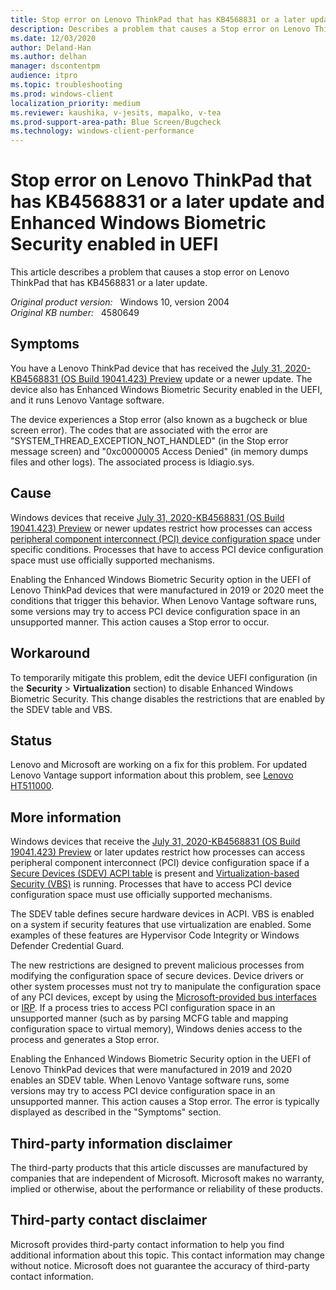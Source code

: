```yaml
---
title: Stop error on Lenovo ThinkPad that has KB4568831 or a later update and Enhanced Windows Biometric Security enabled in UEFI
description: Describes a problem that causes a Stop error on Lenovo ThinkPad devices that were manufactured in 2019 or 2020 and that have received the KB4568831 update.
ms.date: 12/03/2020
author: Deland-Han
ms.author: delhan 
manager: dscontentpm
audience: itpro
ms.topic: troubleshooting
ms.prod: windows-client
localization_priority: medium
ms.reviewer: kaushika, v-jesits, mapalko, v-tea
ms.prod-support-area-path: Blue Screen/Bugcheck
ms.technology: windows-client-performance
---
```

# Stop error on Lenovo ThinkPad that has KB4568831 or a later update and Enhanced Windows Biometric Security enabled in UEFI

This article describes a problem that causes a stop error on Lenovo ThinkPad that has KB4568831 or a later update.

_Original product version:_ &nbsp; Windows 10, version 2004  
_Original KB number:_ &nbsp; 4580649

## Symptoms

You have a Lenovo ThinkPad device that has received the [July 31, 2020-KB4568831 (OS Build 19041.423) Preview](https://support.microsoft.com/help/4568831/windows-10-update-kb4568831) update or a newer update. The device also has Enhanced Windows Biometric Security enabled in the UEFI, and it runs Lenovo Vantage software.

The device experiences a Stop error (also known as a bugcheck or blue screen error). The codes that are associated with the error are "SYSTEM_THREAD_EXCEPTION_NOT_HANDLED" (in the Stop error message screen) and "0xc0000005 Access Denied" (in memory dumps files and other logs). The associated process is ldiagio.sys.

## Cause

Windows devices that receive [July 31, 2020-KB4568831 (OS Build 19041.423) Preview](https://support.microsoft.com/help/4568831/windows-10-update-kb4568831)  or newer updates restrict how processes can access [peripheral component interconnect (PCI) device configuration space](/windows-hardware/drivers/pci/accessing-pci-device-configuration-space)  under specific conditions. Processes that have to access PCI device configuration space must use officially supported mechanisms.

Enabling the Enhanced Windows Biometric Security option in the UEFI of Lenovo ThinkPad devices that were manufactured in 2019 or 2020 meet the conditions that trigger this behavior. When Lenovo Vantage software runs, some versions may try to access PCI device configuration space in an unsupported manner. This action causes a Stop error to occur.

## Workaround

To temporarily mitigate this problem, edit the device UEFI configuration (in the **Security** > **Virtualization** section) to disable Enhanced Windows Biometric Security. This change disables the restrictions that are enabled by the SDEV table and VBS.

## Status

Lenovo and Microsoft are working on a fix for this problem. For updated Lenovo Vantage support information about this problem, see [Lenovo HT511000](https://support.lenovo.com/ca/en/solutions/ht511000).

## More information

Windows devices that receive the [July 31, 2020-KB4568831 (OS Build 19041.423) Preview](https://support.microsoft.com/help/4568831/windows-10-update-kb4568831)  or later updates restrict how processes can access peripheral component interconnect (PCI) device configuration space if a [Secure Devices (SDEV) ACPI table](https://uefi.org/sites/default/files/resources/ACPI_6_2.pdf)  is present and [Virtualization-based Security (VBS)](/windows-hardware/design/device-experiences/oem-vbs) is running. Processes that have to access PCI device configuration space must use officially supported mechanisms.

The SDEV table defines secure hardware devices in ACPI. VBS is enabled on a system if security features that use virtualization are enabled. Some examples of these features are Hypervisor Code Integrity or Windows Defender Credential Guard.

The new restrictions are designed to prevent malicious processes from modifying the configuration space of secure devices. Device drivers or other system processes must not try to manipulate the configuration space of any PCI devices, except by using the [Microsoft-provided bus interfaces](/windows-hardware/drivers/ddi/wdm/ns-wdm-_bus_interface_standard) or [IRP](/windows-hardware/drivers/kernel/irp-mn-read-config). If a process tries to access PCI configuration space in an unsupported manner (such as by parsing MCFG table and mapping configuration space to virtual memory), Windows denies access to the process and generates a Stop error.

Enabling the Enhanced Windows Biometric Security option in the UEFI of Lenovo ThinkPad devices that were manufactured in 2019 and 2020 enables an SDEV table. When Lenovo Vantage software runs, some versions may try to access PCI device configuration space in an unsupported manner. This action causes a Stop error. The error is typically displayed as described in the "Symptoms" section.

## Third-party information disclaimer

The third-party products that this article discusses are manufactured by companies that are independent of Microsoft. Microsoft makes no warranty, implied or otherwise, about the performance or reliability of these products.

## Third-party contact disclaimer

Microsoft provides third-party contact information to help you find additional information about this topic. This contact information may change without notice. Microsoft does not guarantee the accuracy of third-party contact information.

